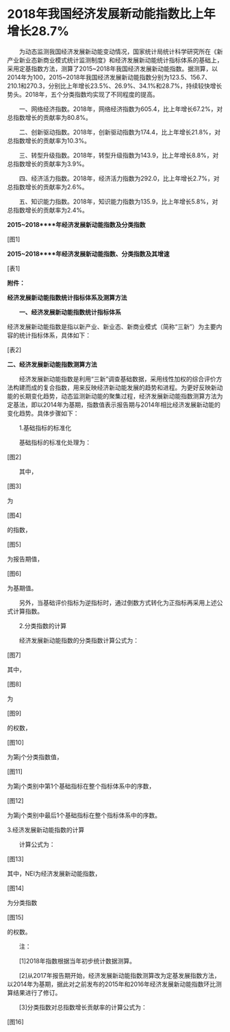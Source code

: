 # 2018年我国经济发展新动能指数比上年增长28.7%

　　为动态监测我国经济发展新动能变动情况，国家统计局统计科学研究所在《新产业新业态新商业模式统计监测制度》和经济发展新动能统计指标体系的基础上，采用定基指数方法，测算了2015~2018年我国经济发展新动能指数。据测算，以2014年为100，2015~2018年我国经济发展新动能指数分别为123.5、156.7、210.1和270.3，分别比上年增长23.5%、26.9%、34.1%和28.7%，持续较快增长势头。2018年，五个分类指数均实现了不同程度的提高。

　　一、网络经济指数。2018年，网络经济指数为605.4，比上年增长67.2%，对总指数增长的贡献率为80.8%。

　　二、创新驱动指数。2018年，创新驱动指数为174.4，比上年增长21.8%，对总指数增长的贡献率为10.3%。

　　三、转型升级指数。2018年，转型升级指数为143.9，比上年增长8.8%，对总指数增长的贡献率为3.9%。

　　四、经济活力指数。2018年，经济活力指数为292.0，比上年增长2.7%，对总指数增长的贡献率为2.6%。

　　五、知识能力指数。2018年，知识能力指数为135.9，比上年增长5.8%，对总指数增长的贡献率为2.4%。

**2015~2018****年经济发展新动能指数及分类指数**

\[图1\]

**2015~2018****年经济发展新动能指数、分类指数及其增速**

\[表1\]

**附件：**　　

**经济发展新动能指数统计指标体系及测算方法**

　　**一、经济发展新动能指数统计指标体系**

经济发展新动能指数是指以新产业、新业态、新商业模式（简称“三新”）为主要内容的统计指标体系，具体如下：

\[表2\]

**二、经济发展新动能指数测算方法**

　　经济发展新动能指数是利用“三新”调查基础数据，采用线性加权的综合评价方法构建而成的复合指数，用来反映经济新动能发展的趋势和进程。为更好反映新动能的长期变化趋势，动态监测新动能的聚集过程，经济发展新动能指数测算方法为定基法，即以2014年为基期，指数值表示报告期与2014年相比经济发展新动能的变化趋势。具体步骤如下：

　　1.基础指标的标准化

　　基础指标的标准化处理为：

\[图2\]

　　其中，

\[图3\]

为

\[图4\]

的指数，

\[图5\]

为报告期值，

\[图6\]

为基期值。

　　另外，当基础评价指标为逆指标时，通过倒数方式转化为正指标再采用上述公式计算指数。

　　2.分类指数的计算

　　经济发展新动能指数的分类指数计算公式为：

\[图7\]

其中，

\[图8\]

为

\[图9\]

的权数，

\[图10\]

为第j个分类指数值，

\[图11\]

为第j个类别中第1个基础指标在整个指标体系中的序数，

\[图12\]

为第j个类别中最后1个基础指标在整个指标体系中的序数。

3.经济发展新动能指数的计算

　　计算公式为：

\[图13\]

其中，NEI为经济发展新动能指数，

\[图14\]

为分类指数

\[图15\]

的权数。

　　注：

　　\[1\]2018年指数根据当年初步统计数据测算。

　　\[2\]从2017年报告期开始，经济发展新动能指数测算改为定基发展指数方法，以2014年为基期，据此对之前发布的2015年和2016年经济发展新动能指数环比测算结果进行了修订。

　　\[3\]分类指数对总指数增长贡献率的计算公式为：

\[图16\]